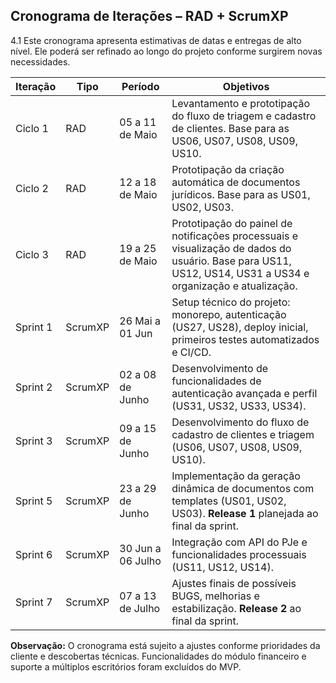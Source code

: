 ## Cronograma de Iterações – RAD + ScrumXP

4.1 Este cronograma apresenta estimativas de datas e entregas de alto nível. Ele poderá ser refinado ao longo do projeto conforme surgirem novas necessidades.

| Iteração | Tipo    | Período           | Objetivos                                                                                                                                                   |
| -------- | ------- | ----------------- | ----------------------------------------------------------------------------------------------------------------------------------------------------------- |
| Ciclo 1  | RAD     | 05 a 11 de Maio   | Levantamento e prototipação do fluxo de triagem e cadastro de clientes. Base para as US06, US07, US08, US09, US10.                                          |
| Ciclo 2  | RAD     | 12 a 18 de Maio   | Prototipação da criação automática de documentos jurídicos. Base para as US01, US02, US03.                                                                  |
| Ciclo 3  | RAD     | 19 a 25 de Maio   | Prototipação do painel de notificações processuais e visualização de dados do usuário. Base para US11, US12, US14, US31 a US34 e organização e atualização. |
| Sprint 1 | ScrumXP | 26 Mai a 01 Jun   | Setup técnico do projeto: monorepo, autenticação (US27, US28), deploy inicial, primeiros testes automatizados e CI/CD.                                      |
| Sprint 2 | ScrumXP | 02 a 08 de Junho  | Desenvolvimento de funcionalidades de autenticação avançada e perfil (US31, US32, US33, US34).                                                      |
| Sprint 3 | ScrumXP | 09 a 15 de Junho  | Desenvolvimento do fluxo de cadastro de clientes e triagem (US06, US07, US08, US09, US10).
| Sprint 5 | ScrumXP | 23 a 29 de Junho  | Implementação da geração dinâmica de documentos com templates (US01, US02, US03). **Release 1** planejada ao final da sprint.|
| Sprint 6 | ScrumXP | 30 Jun a 06 Julho | Integração com API do PJe e funcionalidades processuais (US11, US12, US14).                                                    |
| Sprint 7 | ScrumXP | 07 a 13 de Julho  | Ajustes finais de possíveis BUGS, melhorias e estabilização. **Release 2** ao final da sprint.                                                              |

**Observação:** O cronograma está sujeito a ajustes conforme prioridades da cliente e descobertas técnicas. Funcionalidades do módulo financeiro e suporte a múltiplos escritórios foram excluídos do MVP.
